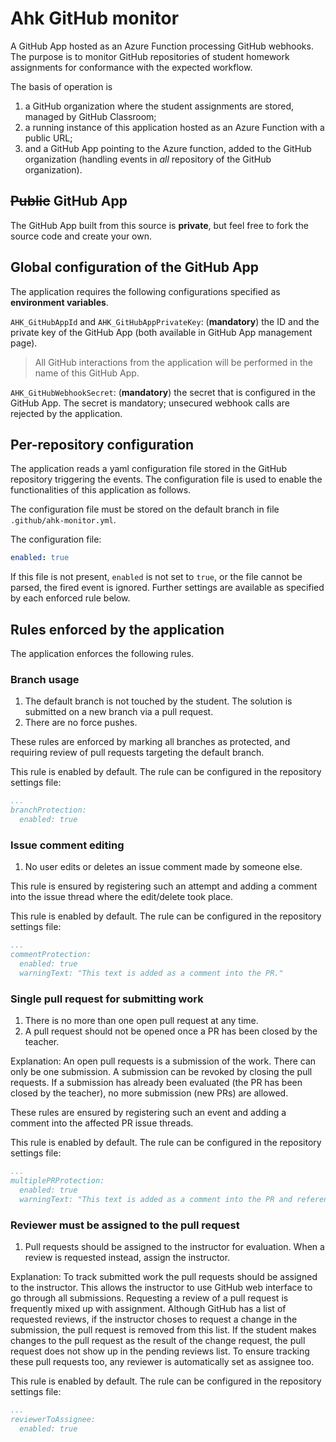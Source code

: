 # Ahk GitHub monitor

A GitHub App hosted as an Azure Function processing GitHub webhooks. The purpose is to monitor GitHub repositories of student homework assignments for conformance with the expected workflow.

The basis of operation is

1. a GitHub organization where the student assignments are stored, managed by GitHub Classroom;
1. a running instance of this application hosted as an Azure Function with a public URL;
1. and a GitHub App pointing to the Azure function, added to the GitHub organization (handling events in _all_ repository of the GitHub organization).

## ~~Public~~ GitHub App

The GitHub App built from this source is **private**, but feel free to fork the source code and create your own.

## Global configuration of the GitHub App

The application requires the following configurations specified as **environment variables**.

`AHK_GitHubAppId` and `AHK_GitHubAppPrivateKey`: (**mandatory**) the ID and the private key of the GitHub App (both available in GitHub App management page).

> All GitHub interactions from the application will be performed in the name of this GitHub App.

`AHK_GitHubWebhookSecret`: (**mandatory**) the secret that is configured in the GitHub App. The secret is mandatory; unsecured webhook calls are rejected by the application.

## Per-repository configuration

The application reads a yaml configuration file stored in the GitHub repository triggering the events. The configuration file is used to enable the functionalities of this application as follows.

The configuration file must be stored on the default branch in file `.github/ahk-monitor.yml`.

The configuration file:

```yaml
enabled: true
```

If this file is not present, `enabled` is not set to `true`, or the file cannot be parsed, the fired event is ignored. Further settings are available as specified by each enforced rule below.

## Rules enforced by the application

The application enforces the following rules.

### Branch usage

1. The default branch is not touched by the student. The solution is submitted on a new branch via a pull request.
1. There are no force pushes.

These rules are enforced by marking all branches as protected, and requiring review of pull requests targeting the default branch.

This rule is enabled by default. The rule can be configured in the repository settings file:

```yaml
...
branchProtection:
  enabled: true
```

### Issue comment editing

1. No user edits or deletes an issue comment made by someone else.

This rule is ensured by registering such an attempt and adding a comment into the issue thread where the edit/delete took place.

This rule is enabled by default. The rule can be configured in the repository settings file:

```yaml
...
commentProtection:
  enabled: true
  warningText: "This text is added as a comment into the PR."
```

### Single pull request for submitting work

1. There is no more than one open pull request at any time.
1. A pull request should not be opened once a PR has been closed by the teacher.

Explanation: An open pull requests is a submission of the work. There can only be one submission. A submission can be revoked by closing the pull requests. If a submission has already been evaluated (the PR has been closed by the teacher), no more submission (new PRs) are allowed.

These rules are ensured by registering such an event and adding a comment into the affected PR issue threads.

This rule is enabled by default. The rule can be configured in the repository settings file:

```yaml
...
multiplePRProtection:
  enabled: true
  warningText: "This text is added as a comment into the PR and references to related PRs are added {} here."
```

### Reviewer must be assigned to the pull request

1. Pull requests should be assigned to the instructor for evaluation. When a review is requested instead, assign the instructor.

Explanation: To track submitted work the pull requests should be assigned to the instructor. This allows the instructor to use GitHub web interface to go through all submissions. Requesting a review of a pull request is frequently mixed up with assignment. Although GitHub has a list of requested reviews, if the instructor choses to request a change in the submission, the pull request is removed from this list. If the student makes changes to the pull request as the result of the change request, the pull request does not show up in the pending reviews list. To ensure tracking these pull requests too, any reviewer is automatically set as assignee too.

This rule is enabled by default. The rule can be configured in the repository settings file:

```yaml
...
reviewerToAssignee:
  enabled: true
```
